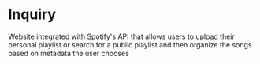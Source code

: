 # Inquiry
Website integrated with Spotify's API that allows users to upload their personal playlist or search for a public playlist and then organize the songs based on metadata the user chooses
